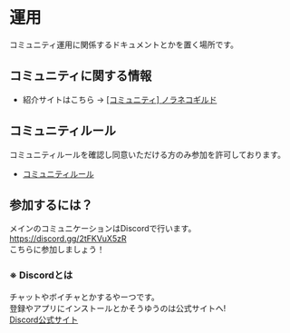 # 運用

コミュニティ運用に関係するドキュメントとかを置く場所です。

## コミュニティに関する情報

- 紹介サイトはこちら → [[コミュニティ] ノラネコギルド](https://service.noraneko.co/)

## コミュニティルール

コミュニティルールを確認し同意いただける方のみ参加を許可しております。

- [コミュニティルール](コミュニティルール.md)

## 参加するには？

メインのコミュニケーションはDiscordで行います。  
<https://discord.gg/2tFKVuX5zR>  
こちらに参加しましょう！

### ※ Discordとは

チャットやボイチャとかするやーつです。  
登録やアプリにインストールとかそうゆうのは公式サイトへ!  
[Discord公式サイト](https://discord.com/)
